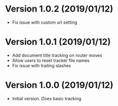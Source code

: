 # Version 1.0.2 (2019/01/12)

- Fix issue with custom url setting

# Version 1.0.1 (2019/01/12)

- Add document title tracking on router moves
- Allow users to reset tracker file names
- Fix issue with trailing slashes

# Version 1.0.0 (2019/01/12)

- Initial version. Does basic tracking
